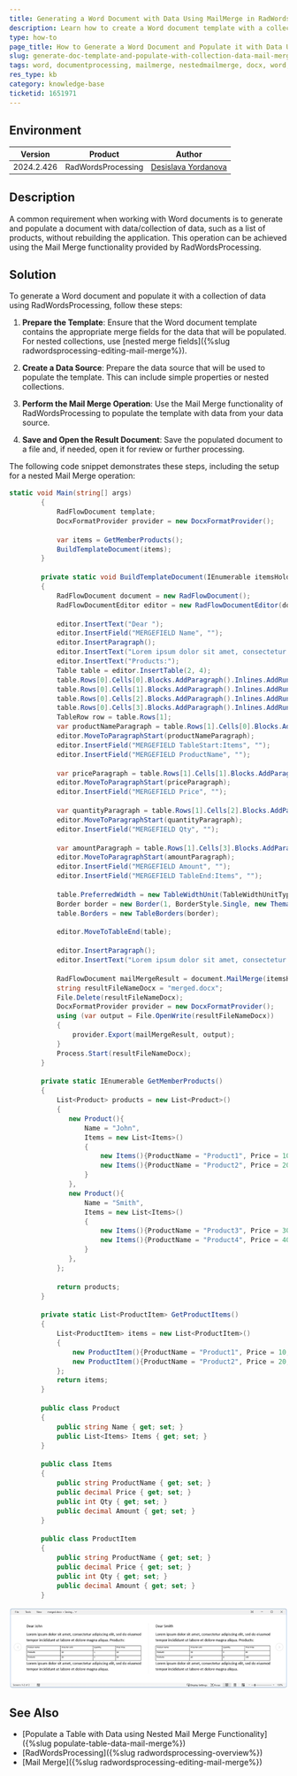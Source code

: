 ```yaml
---
title: Generating a Word Document with Data Using MailMerge in RadWordsProcessing
description: Learn how to create a Word document template with a collection of data using the Mail Merge functionality in RadWordsProcessing.
type: how-to
page_title: How to Generate a Word Document and Populate it with Data Using MailMerge in RadWordsProcessing
slug: generate-doc-template-and-populate-with-collection-data-mail-merge
tags: word, documentprocessing, mailmerge, nestedmailmerge, docx, word, template, populate
res_type: kb
category: knowledge-base
ticketid: 1651971
---
```


## Environment

| Version | Product | Author | 
| --- | --- | ---- | 
| 2024.2.426| RadWordsProcessing|[Desislava Yordanova](https://www.telerik.com/blogs/author/desislava-yordanova)| 

## Description

A common requirement when working with Word documents is to generate and populate a document with data/collection of data, such as a list of products, without rebuilding the application. This operation can be achieved using the Mail Merge functionality provided by RadWordsProcessing. 

## Solution

To generate a Word document and populate it with a collection of data using RadWordsProcessing, follow these steps:

1. **Prepare the Template**: Ensure that the Word document template contains the appropriate merge fields for the data that will be populated. For nested collections, use [nested merge fields]({%slug radwordsprocessing-editing-mail-merge%}).

2. **Create a Data Source**: Prepare the data source that will be used to populate the template. This can include simple properties or nested collections.

3. **Perform the Mail Merge Operation**: Use the Mail Merge functionality of RadWordsProcessing to populate the template with data from your data source.

4. **Save and Open the Result Document**: Save the populated document to a file and, if needed, open it for review or further processing.

The following code snippet demonstrates these steps, including the setup for a nested Mail Merge operation:

```csharp
static void Main(string[] args)
        {
            RadFlowDocument template;
            DocxFormatProvider provider = new DocxFormatProvider();

            var items = GetMemberProducts();
            BuildTemplateDocument(items); 
        }

        private static void BuildTemplateDocument(IEnumerable itemsHolders)
        {
            RadFlowDocument document = new RadFlowDocument();
            RadFlowDocumentEditor editor = new RadFlowDocumentEditor(document);

            editor.InsertText("Dear ");
            editor.InsertField("MERGEFIELD Name", "");
            editor.InsertParagraph();
            editor.InsertText("Lorem ipsum dolor sit amet, consectetur adipiscing elit, sed do eiusmod tempor incididunt ut labore et dolore magna aliqua. ");
            editor.InsertText("Products:");
            Table table = editor.InsertTable(2, 4);
            table.Rows[0].Cells[0].Blocks.AddParagraph().Inlines.AddRun("Product Name");
            table.Rows[0].Cells[1].Blocks.AddParagraph().Inlines.AddRun("Price Per Unit");
            table.Rows[0].Cells[2].Blocks.AddParagraph().Inlines.AddRun("Quantity");
            table.Rows[0].Cells[3].Blocks.AddParagraph().Inlines.AddRun("Final Price");
            TableRow row = table.Rows[1];
            var productNameParagraph = table.Rows[1].Cells[0].Blocks.AddParagraph();
            editor.MoveToParagraphStart(productNameParagraph);
            editor.InsertField("MERGEFIELD TableStart:Items", "");
            editor.InsertField("MERGEFIELD ProductName", "");

            var priceParagraph = table.Rows[1].Cells[1].Blocks.AddParagraph();
            editor.MoveToParagraphStart(priceParagraph);
            editor.InsertField("MERGEFIELD Price", "");

            var quantityParagraph = table.Rows[1].Cells[2].Blocks.AddParagraph();
            editor.MoveToParagraphStart(quantityParagraph);
            editor.InsertField("MERGEFIELD Qty", "");

            var amountParagraph = table.Rows[1].Cells[3].Blocks.AddParagraph();
            editor.MoveToParagraphStart(amountParagraph);
            editor.InsertField("MERGEFIELD Amount", "");
            editor.InsertField("MERGEFIELD TableEnd:Items", "");

            table.PreferredWidth = new TableWidthUnit(TableWidthUnitType.Percent, 100);
            Border border = new Border(1, BorderStyle.Single, new ThemableColor(Colors.Black));
            table.Borders = new TableBorders(border);

            editor.MoveToTableEnd(table);

            editor.InsertParagraph();
            editor.InsertText("Lorem ipsum dolor sit amet, consectetur adipiscing elit, sed do eiusmod tempor incididunt ut labore et dolore magna aliqua. ");

            RadFlowDocument mailMergeResult = document.MailMerge(itemsHolders);        
            string resultFileNameDocx = "merged.docx";
            File.Delete(resultFileNameDocx);
            DocxFormatProvider provider = new DocxFormatProvider();
            using (var output = File.OpenWrite(resultFileNameDocx))
            {
                provider.Export(mailMergeResult, output);
            }
            Process.Start(resultFileNameDocx);
        }

        private static IEnumerable GetMemberProducts()
        {
            List<Product> products = new List<Product>()
            {
               new Product(){
                   Name = "John",
                   Items = new List<Items>()
                   {
                       new Items(){ProductName = "Product1", Price = 10, Qty = 1, Amount = 10},
                       new Items(){ProductName = "Product2", Price = 20, Qty = 2, Amount = 20},
                   }
               },
               new Product(){
                   Name = "Smith",
                   Items = new List<Items>()
                   {
                       new Items(){ProductName = "Product3", Price = 30, Qty = 3, Amount = 90},
                       new Items(){ProductName = "Product4", Price = 40, Qty = 4, Amount = 160},
                   }
               },
            };

            return products;
        }

        private static List<ProductItem> GetProductItems()
        {
            List<ProductItem> items = new List<ProductItem>()
            {
                new ProductItem(){ProductName = "Product1", Price = 10, Qty = 1, Amount = 10},
                new ProductItem(){ProductName = "Product2", Price = 20, Qty = 2, Amount = 40}
            };
            return items;
        }

        public class Product
        {
            public string Name { get; set; }
            public List<Items> Items { get; set; }
        }

        public class Items
        {
            public string ProductName { get; set; }
            public decimal Price { get; set; }
            public int Qty { get; set; }
            public decimal Amount { get; set; }
        }

        public class ProductItem
        {
            public string ProductName { get; set; }
            public decimal Price { get; set; }
            public int Qty { get; set; }
            public decimal Amount { get; set; }
        }
```
![MailMerge with Collections](images/words-processing-mailmerge-collections.jpg)  

## See Also

- [Populate a Table with Data using Nested Mail Merge Functionality]({%slug populate-table-data-mail-merge%})
- [RadWordsProcessing]({%slug radwordsprocessing-overview%})
- [Mail Merge]({%slug radwordsprocessing-editing-mail-merge%})


